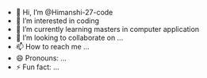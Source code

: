 - 👋 Hi, I’m @Himanshi-27-code
- 👀 I’m interested in coding
- 🌱 I’m currently learning masters in computer application
- 💞️ I’m looking to collaborate on ...
- 📫 How to reach me ...
- 😄 Pronouns: ...
- ⚡ Fun fact: ...

<!---
Himanshi-27-code/Himanshi-27-code is a ✨ special ✨ repository because its `README.md` (this file) appears on your GitHub profile.
You can click the Preview link to take a look at your changes.
--->

